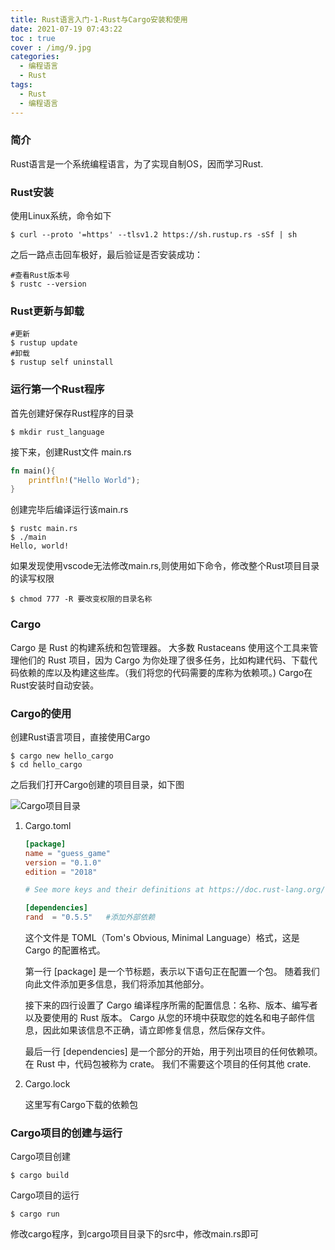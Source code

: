 ```yaml
---
title: Rust语言入门-1-Rust与Cargo安装和使用
date: 2021-07-19 07:43:22
toc : true
cover : /img/9.jpg
categories: 
  - 编程语言
  - Rust
tags: 
  - Rust
  - 编程语言
---
```


### 简介

  Rust语言是一个系统编程语言，为了实现自制OS，因而学习Rust.<!-- more -->

### Rust安装

使用Linux系统，命令如下

```shell
$ curl --proto '=https' --tlsv1.2 https://sh.rustup.rs -sSf | sh
```

之后一路点击回车极好，最后验证是否安装成功：

```shell
#查看Rust版本号
$ rustc --version
```

### Rust更新与卸载

```shell
#更新
$ rustup update
#卸载
$ rustup self uninstall
```

### 运行第一个Rust程序

首先创建好保存Rust程序的目录

```shell
$ mkdir rust_language
```

接下来，创建Rust文件 main.rs

```rust
fn main(){
    printfln!("Hello World");
}
```

创建完毕后编译运行该main.rs

```shell
$ rustc main.rs
$ ./main
Hello, world!
```

如果发现使用vscode无法修改main.rs,则使用如下命令，修改整个Rust项目目录的读写权限

```shell
$ chmod 777 -R 要改变权限的目录名称
```

### Cargo

  Cargo 是 Rust 的构建系统和包管理器。 大多数 Rustaceans 使用这个工具来管理他们的 Rust 项目，因为 Cargo 为你处理了很多任务，比如构建代码、下载代码依赖的库以及构建这些库。（我们将您的代码需要的库称为依赖项。)  Cargo在Rust安装时自动安装。

### Cargo的使用

  创建Rust语言项目，直接使用Cargo

```shell
$ cargo new hello_cargo
$ cd hello_cargo
```

之后我们打开Cargo创建的项目目录，如下图

![Cargo项目目录](/img/cargo1.jpg)

1. Cargo.toml

   ```toml
   [package]
   name = "guess_game"
   version = "0.1.0"
   edition = "2018"
   
   # See more keys and their definitions at https://doc.rust-lang.org/cargo/reference/manifest.html
   
   [dependencies]
   rand  = "0.5.5"   #添加外部依赖
   ```

   

   这个文件是 TOML（Tom's Obvious, Minimal Language）格式，这是 Cargo 的配置格式。

   第一行 [package] 是一个节标题，表示以下语句正在配置一个包。 随着我们向此文件添加更多信息，我们将添加其他部分。

   接下来的四行设置了 Cargo 编译程序所需的配置信息：名称、版本、编写者以及要使用的 Rust 版本。 Cargo 从您的环境中获取您的姓名和电子邮件信息，因此如果该信息不正确，请立即修复信息，然后保存文件。 

   最后一行 [dependencies] 是一个部分的开始，用于列出项目的任何依赖项。 在 Rust 中，代码包被称为 crate。 我们不需要这个项目的任何其他 crate.

2. Cargo.lock

   这里写有Cargo下载的依赖包

### Cargo项目的创建与运行

Cargo项目创建

```shell
$ cargo build
```

Cargo项目的运行

```shell
$ cargo run
```

修改cargo程序，到cargo项目目录下的src中，修改main.rs即可

  

